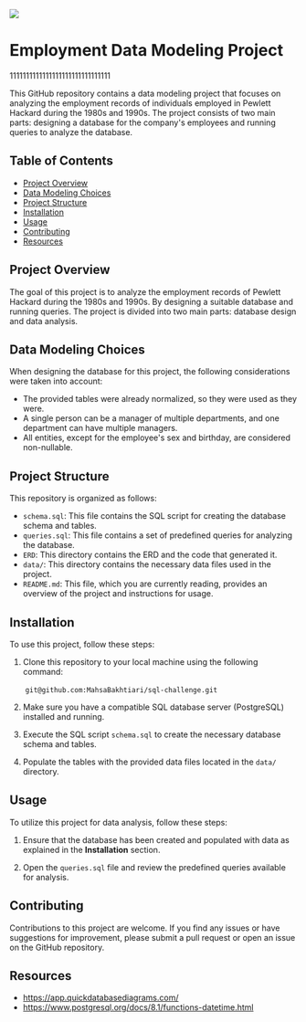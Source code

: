 ![](https://prd-rteditorial.s3.us-west-2.amazonaws.com/wp-content/uploads/2018/11/06114226/the-office-dwight.jpg)
# Employment Data Modeling Project
1111111111111111111111111111111

This GitHub repository contains a data modeling project that focuses on analyzing the employment records of individuals employed in Pewlett Hackard during the 1980s and 1990s. The project consists of two main parts: designing a database for the company's employees and running queries to analyze the database.

## Table of Contents
- [Project Overview](#project-overview)
- [Data Modeling Choices](#data-modeling-choices)
- [Project Structure](#project-structure)
- [Installation](#installation)
- [Usage](#usage)
- [Contributing](#contributing)
- [Resources](#resources)

## Project Overview

The goal of this project is to analyze the employment records of Pewlett Hackard during the 1980s and 1990s. By designing a suitable database and running queries. The project is divided into two main parts: database design and data analysis.

## Data Modeling Choices

When designing the database for this project, the following considerations were taken into account:

- The provided tables were already normalized, so they were used as they were.
- A single person can be a manager of multiple departments, and one department can have multiple managers.
- All entities, except for the employee's sex and birthday, are considered non-nullable.

## Project Structure

This repository is organized as follows:

- `schema.sql`: This file contains the SQL script for creating the database schema and tables.
- `queries.sql`: This file contains a set of predefined queries for analyzing the database.
- `ERD`: This directory contains the ERD and the code that generated it.
- `data/`: This directory contains the necessary data files used in the project.
- `README.md`: This file, which you are currently reading, provides an overview of the project and instructions for usage.

## Installation

To use this project, follow these steps:

1. Clone this repository to your local machine using the following command:

&nbsp;&nbsp;&nbsp;&nbsp;&nbsp;&nbsp;&nbsp;`git@github.com:MahsaBakhtiari/sql-challenge.git`

2. Make sure you have a compatible SQL database server (PostgreSQL) installed and running.

3. Execute the SQL script `schema.sql` to create the necessary database schema and tables.

4. Populate the tables with the provided data files located in the `data/` directory.

## Usage

To utilize this project for data analysis, follow these steps:

1. Ensure that the database has been created and populated with data as explained in the **Installation** section.

2. Open the `queries.sql` file and review the predefined queries available for analysis.

## Contributing

Contributions to this project are welcome. If you find any issues or have suggestions for improvement, please submit a pull  request or open an issue on the GitHub repository.

## Resources

- https://app.quickdatabasediagrams.com/
- https://www.postgresql.org/docs/8.1/functions-datetime.html

